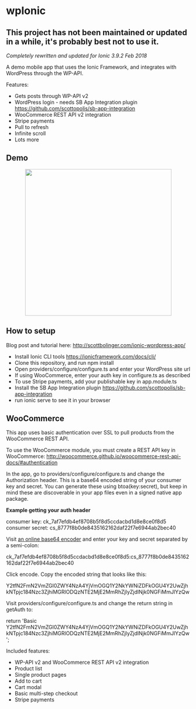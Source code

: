 # wpIonic

## This project has not been maintained or updated in a while, it's probably best not to use it.

*Completely rewritten and updated for Ionic 3.9.2 Feb 2018*

A demo mobile app that uses the Ionic Framework, and integrates with WordPress through the WP-API.

Features:

- Gets posts through WP-API v2
- WordPress login - needs SB App Integration plugin https://github.com/scottopolis/sb-app-integration
- WooCommerce REST API v2 integration
- Stripe payments
- Pull to refresh
- Infinite scroll
- Lots more

## Demo

<p align="center">
 <img width="400" src="https://github.com/scottopolis/wpIonic/blob/master/wpionic-demo.gif">
</p>

## How to setup

Blog post and tutorial here: http://scottbolinger.com/ionic-wordpress-app/

- Install Ionic CLI tools https://ionicframework.com/docs/cli/
- Clone this repository, and run npm install
- Open providers/configure/configure.ts and enter your WordPress site url
- If using WooCommerce, enter your auth key in configure.ts as described
- To use Stripe payments, add your publishable key in app.module.ts
- Install the SB App Integration plugin https://github.com/scottopolis/sb-app-integration
- run ionic serve to see it in your browser

## WooCommerce

This app uses basic authentication over SSL to pull products from the WooCommerce REST API.

To use the WooCommerce module, you must create a REST API key in WooCommerce: http://woocommerce.github.io/woocommerce-rest-api-docs/#authentication

In the app, go to providers/configure/configure.ts and change the Authorization header. This is a base64 encoded string of your consumer key and secret. You can generate these using btoa(key:secret), but keep in mind these are discoverable in your app files even in a signed native app package.

<strong>Example getting your auth header</strong>

consumer key: ck_7af7efdb4ef8708b5f8d5ccdacbd1d8e8ce0f8d5
consumer secret: cs_8777f8b0de8435162162daf22f7e6944ab2bec40

Visit <a href="https://www.base64encode.org/" target="_blank">an online base64 encoder</a> and enter your key and secret separated by a semi-colon:

ck_7af7efdb4ef8708b5f8d5ccdacbd1d8e8ce0f8d5:cs_8777f8b0de8435162162daf22f7e6944ab2bec40

Click encode. Copy the encoded string that looks like this:

Y2tfN2FmN2VmZGI0ZWY4NzA4YjVmOGQ1Y2NkYWNiZDFkOGU4Y2UwZjhkNTpjc184Nzc3ZjhiMGRlODQzNTE2MjE2MmRhZjIyZjdlNjk0NGFiMmJlYzQw

Visit providers/configure/configure.ts and change the return string in getAuth to:

return 'Basic Y2tfN2FmN2VmZGI0ZWY4NzA4YjVmOGQ1Y2NkYWNiZDFkOGU4Y2UwZjhkNTpjc184Nzc3ZjhiMGRlODQzNTE2MjE2MmRhZjIyZjdlNjk0NGFiMmJlYzQw';

Included features:

- WP-API v2 and WooCommerce REST API v2 integration
- Product list
- Single product pages
- Add to cart
- Cart modal
- Basic multi-step checkout
- Stripe payments
